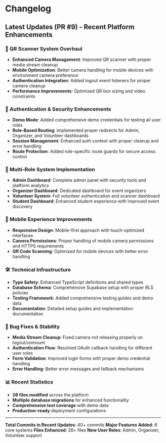 # Changelog

## Latest Updates (PR #9) - Recent Platform Enhancements

### 🔧 QR Scanner System Overhaul

- **Enhanced Camera Management**: Improved QR scanner with proper media stream cleanup
- **Mobile Optimization**: Better camera handling for mobile devices with environment camera preference
- **Authentication Integration**: Added logout event listeners for proper camera cleanup
- **Performance Improvements**: Optimized QR box sizing and video constraints

### 🔐 Authentication & Security Enhancements

- **Demo Mode**: Added comprehensive demo credentials for testing all user roles
- **Role-Based Routing**: Implemented proper redirects for Admin, Organizer, and Volunteer dashboards
- **Session Management**: Enhanced auth context with proper cleanup and error handling
- **Route Protection**: Added role-specific route guards for secure access control

### 👥 Multi-Role System Implementation

- **Admin Dashboard**: Complete admin panel with security tools and platform analytics
- **Organizer Dashboard**: Dedicated dashboard for event organizers
- **Volunteer System**: Full volunteer authentication and scanner dashboard
- **Student Dashboard**: Enhanced student experience with improved event discovery

### 📱 Mobile Experience Improvements

- **Responsive Design**: Mobile-first approach with touch-optimized interfaces
- **Camera Permissions**: Proper handling of mobile camera permissions and HTTPS requirements
- **QR Code Scanning**: Optimized for mobile devices with better error handling

### 🛠️ Technical Infrastructure

- **Type Safety**: Enhanced TypeScript definitions and shared types
- **Database Schema**: Comprehensive Supabase setup with proper RLS policies
- **Testing Framework**: Added comprehensive testing guides and demo data
- **Documentation**: Detailed setup guides and implementation documentation

### 🐛 Bug Fixes & Stability

- **Media Stream Cleanup**: Fixed camera not releasing properly on logout/unmount
- **Authentication Flow**: Resolved OAuth callback handling for different user roles
- **Form Validation**: Improved login forms with proper demo credential handling
- **Error Handling**: Better error messages and fallback mechanisms

### 📊 Recent Statistics

- **28 files modified** across the platform
- **Multiple database migrations** for enhanced functionality
- **Comprehensive test coverage** with demo data
- **Production-ready** deployment configurations

---

**Total Commits in Recent Updates**: 40+ commits
**Major Features Added**: 6 core systems
**Files Enhanced**: 28+ files
**New User Roles**: Admin, Organizer, Volunteer support
